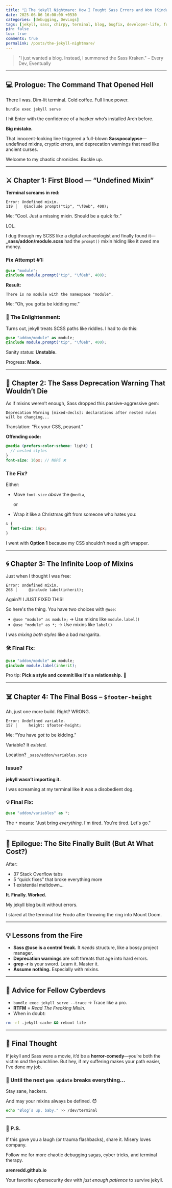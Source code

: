 ```yaml
---
title: "🧨 The jekyll Nightmare: How I Fought Sass Errors and Won (Kinda)"
date: 2025-06-06 16:00:00 +0530
categories: [debugging, DevLogs]
tags: [jekyll, sass, chirpy, terminal, blog, bugfix, developer-life, funny]
pin: false
toc: true
comments: true
permalink: /posts/the-jekyll-nightmare/
---
```


> "I just wanted a blog. Instead, I summoned the Sass Kraken." – Every Dev, Eventually
> 

---

## 💻 Prologue: The Command That Opened Hell

There I was. Dim-lit terminal. Cold coffee. Full linux power.

```bash
bundle exec jekyll serve
```

I hit Enter with the confidence of a hacker who’s installed Arch before.

**Big mistake.**

That innocent-looking line triggered a full-blown **Sasspocalypse**—undefined mixins, cryptic errors, and deprecation warnings that read like ancient curses.

Welcome to my chaotic chronicles. Buckle up.

---

## ⚔️ Chapter 1: First Blood — “Undefined Mixin”

**Terminal screams in red:**

```
Error: Undefined mixin.
119 │   @include prompt("tip", "\f0eb", 400);
```

Me: “Cool. Just a missing mixin. Should be a quick fix.”

LOL.

I dug through my SCSS like a digital archaeologist and finally found it—**_sass/addon/module.scss** had the `prompt()` mixin hiding like it owed me money.

### Fix Attempt #1:

```scss
@use "module";
@include module.prompt("tip", "\f0eb", 400);
```

**Result:**

```
There is no module with the namespace "module".
```

Me: “Oh, you gotta be kidding me.”

### 🧠 The Enlightenment:

Turns out, jekyll treats SCSS paths like riddles. I had to do this:

```scss
@use "addon/module" as module;
@include module.prompt("tip", "\f0eb", 400);
```

Sanity status: **Unstable.**

Progress: **Made.**

---

## 🧨 Chapter 2: The Sass Deprecation Warning That Wouldn’t Die

As if mixins weren’t enough, Sass dropped this passive-aggressive gem:

```
Deprecation Warning [mixed-decls]: declarations after nested rules will be changing...
```

Translation: “Fix your CSS, peasant.”

**Offending code:**

```scss
@media (prefers-color-scheme: light) {
  // nested styles
}
font-size: 16px; // NOPE ❌
```

### The Fix?

Either:

- Move `font-size` *above* the `@media`,
    
    or
    
- Wrap it like a Christmas gift from someone who hates you:

```scss
& {
  font-size: 16px;
}
```

I went with **Option 1** because my CSS shouldn’t need a gift wrapper.

---

## 🌀 Chapter 3: The Infinite Loop of Mixins

Just when I thought I was free:

```
Error: Undefined mixin.
268 │     @include label(inherit);
```

Again?! I JUST FIXED THIS!

So here's the thing. You have two choices with `@use`:

- `@use "module" as module;` → Use mixins like `module.label()`
- `@use "module" as *;` → Use mixins like `label()`

I was *mixing both styles* like a bad margarita.

### 🛠️ Final Fix:

```scss
@use "addon/module" as module;
@include module.label(inherit);
```

Pro tip: **Pick a style and commit like it's a relationship.** 💍

---

## ☠️ Chapter 4: The Final Boss – `$footer-height`

Ah, just one more build. Right? WRONG.

```
Error: Undefined variable.
157 │     height: $footer-height;
```

Me: “You have *got* to be kidding.”

Variable? It *existed.*

Location? `_sass/addon/variables.scss`

### Issue?

**jekyll wasn’t importing it.**

I was screaming at my terminal like it was a disobedient dog.

### 💡 Final Fix:

```scss
@use "addon/variables" as *;
```

The `*` means: "Just bring *everything*. I'm tired. You're tired. Let's go."

---

## 🎉 Epilogue: The Site Finally Built (But At What Cost?)

After:

- 37 Stack Overflow tabs
- 5 “quick fixes” that broke everything more
- 1 existential meltdown…

**It. Finally. Worked.**

My jekyll blog built without errors.

I stared at the terminal like Frodo after throwing the ring into Mount Doom.

---

## 💡 Lessons from the Fire

- **Sass @use is a control freak.** It *needs* structure, like a bossy project manager.
- **Deprecation warnings** are soft threats that age into hard errors.
- **grep -r** is your sword. Learn it. Master it.
- **Assume nothing.** Especially with mixins.

---

## 🤖 Advice for Fellow Cyberdevs

- `bundle exec jekyll serve --trace` → Trace like a pro.
- **RTFM** = *Read The Freaking Mixin.*
- When in doubt:

```bash
rm -rf .jekyll-cache && reboot life
```

---

## 🧬 Final Thought

If jekyll and Sass were a movie, it’d be a **horror-comedy**—you’re both the victim *and* the punchline. But hey, if my suffering makes your path easier, I’ve done my job.

### 🚀 Until the next `gem update` breaks everything...

Stay sane, hackers.

And may your mixins always be defined. 😈

```bash
echo "Blog’s up, baby." >> /dev/terminal
```

---

### 💬 P.S.

If this gave you a laugh (or trauma flashbacks), share it. Misery loves company.

Follow me for more chaotic debugging sagas, cyber tricks, and terminal therapy.

**arenredd.github.io**

Your favorite cybersecurity dev with *just enough patience* to survive jekyll.
